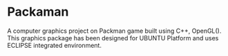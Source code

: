 # Packaman
A computer graphics project on Packman game built using C++, OpenGL(). This graphics package has been designed for UBUNTU Platform and uses ECLIPSE integrated environment.
